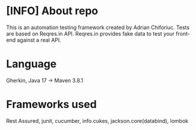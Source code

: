 # [INFO] About repo
This is an automation testing framework created by Adrian Chiforiuc.
Tests are based on Reqres.in API.
Reqres.in provides fake data to test your front-end against a real API.

# Language
Gherkin, Java 17 -> Maven 3.8.1

# Frameworks used
Rest Assured, junit, cucumber, info.cukes, jackson.core(databind), lombok

